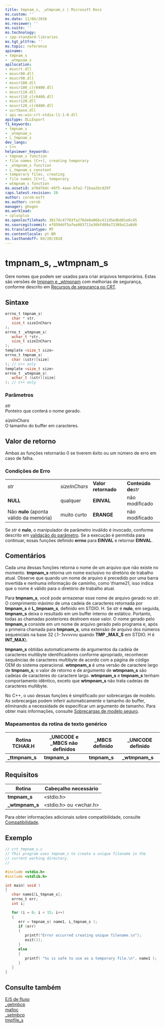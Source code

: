 ```yaml
---
title: tmpnam_s, _wtmpnam_s | Microsoft Docs
ms.custom: ''
ms.date: 11/04/2016
ms.reviewer: ''
ms.suite: ''
ms.technology:
- cpp-standard-libraries
ms.tgt_pltfrm: ''
ms.topic: reference
apiname:
- tmpnam_s
- _wtmpnam_s
apilocation:
- msvcrt.dll
- msvcr80.dll
- msvcr90.dll
- msvcr100.dll
- msvcr100_clr0400.dll
- msvcr110.dll
- msvcr110_clr0400.dll
- msvcr120.dll
- msvcr120_clr0400.dll
- ucrtbase.dll
- api-ms-win-crt-stdio-l1-1-0.dll
apitype: DLLExport
f1_keywords:
- tmpnam_s
- _wtmpnam_s
- L_tmpnam_s
dev_langs:
- C++
helpviewer_keywords:
- tmpnam_s function
- file names [C++], creating temporary
- _wtmpnam_s function
- L_tmpnam_s constant
- temporary files, creating
- file names [C++], temporary
- wtmpnam_s function
ms.assetid: e70d76dc-49f5-4aee-bfa2-f1baa2bcd29f
caps.latest.revision: 20
author: corob-msft
ms.author: corob
manager: ghogen
ms.workload:
- cplusplus
ms.openlocfilehash: 3817dc47703fa278de0a06bc411d5edbd81e6c45
ms.sourcegitcommit: ef859ddf5afea903711e36bfd89a72389a12a8d6
ms.translationtype: MT
ms.contentlocale: pt-BR
ms.lasthandoff: 04/20/2018
---
```

# <a name="tmpnams-wtmpnams"></a>tmpnam_s, _wtmpnam_s

Gere nomes que podem ser usados para criar arquivos temporários. Estas são versões de [tmpnam e _wtmpnam](tempnam-wtempnam-tmpnam-wtmpnam.md) com melhorias de segurança, conforme descrito em [Recursos de segurança no CRT](../../c-runtime-library/security-features-in-the-crt.md).

## <a name="syntax"></a>Sintaxe

```C
errno_t tmpnam_s(
   char * str,
   size_t sizeInChars
);
errno_t _wtmpnam_s(
   wchar_t *str,
   size_t sizeInChars
);
template <size_t size>
errno_t tmpnam_s(
   char (&str)[size]
); // C++ only
template <size_t size>
errno_t _wtmpnam_s(
   wchar_t (&str)[size]
); // C++ only
```

### <a name="parameters"></a>Parâmetros

*str*<br/>
Ponteiro que conterá o nome gerado.

*sizeInChars*<br/>
O tamanho do buffer em caracteres.

## <a name="return-value"></a>Valor de retorno

Ambas as funções retornarão 0 se tiverem êxito ou um número de erro em caso de falha.

### <a name="error-conditions"></a>Condições de Erro

|||||
|-|-|-|-|
|*str*|*sizeInChars*|**Valor retornado**|**Conteúdo de***str* |
|**NULL**|qualquer|**EINVAL**|não modificado|
|Não **nulo** (aponta válido da memória)|muito curto|**ERANGE**|não modificado|

Se *str* é **nulo**, o manipulador de parâmetro inválido é invocado, conforme descrito em [validação do parâmetro](../../c-runtime-library/parameter-validation.md). Se a execução é permitida para continuar, essas funções definido **errno** para **EINVAL** e retornar **EINVAL**.

## <a name="remarks"></a>Comentários

Cada uma dessas funções retorna o nome de um arquivo que não existe no momento. **tmpnam_s** retorna um nome exclusivo no diretório de trabalho atual. Observe que quando um nome de arquivo é precedido por uma barra invertida e nenhuma informação de caminho, como \fname21, isso indica que o nome é válido para o diretório de trabalho atual.

Para **tmpnam_s**, você pode armazenar esse nome de arquivo gerado no *str*. O comprimento máximo de uma cadeia de caracteres retornada por **tmpnam_s** é **L_tmpnam_s**, definido em STDIO. H. Se *str* é **nulo**, em seguida, **tmpnam_s** deixa o resultado em um buffer interno de estático. Portanto, todas as chamadas posteriores destroem esse valor. O nome gerado pelo **tmpnam_s** consiste em um nome de arquivo gerado pelo programa e, após a primeira chamada para **tmpnam_s**, uma extensão de arquivo dos números sequenciais na base 32 (.1-.1vvvvvu quando **TMP _MAX_S** em STDIO. H é **INT_MAX**).

**tmpnam_s** obtidas automaticamente de argumentos da cadeia de caracteres multibyte identificadores conforme apropriado, reconhecer sequências de caracteres multibyte de acordo com a página de código OEM do sistema operacional. **wtmpnam_s** é uma versão de caractere largo de **tmpnam_s**; o valor de retorno e de argumento de **wtmpnam_s** são cadeias de caracteres do caractere largo. **wtmpnam_s** e **tmpnam_s** tenham comportamento idêntico, exceto que **wtmpnam_s** não trata cadeias de caracteres multibyte.

No C++, o uso dessas funções é simplificado por sobrecargas de modelo. As sobrecargas podem inferir automaticamente o tamanho do buffer, eliminando a necessidade de especificar um argumento de tamanho. Para obter mais informações, consulte [Sobrecargas de modelo seguro](../../c-runtime-library/secure-template-overloads.md).

### <a name="generic-text-routine-mappings"></a>Mapeamentos da rotina de texto genérico

|Rotina TCHAR.H|_UNICODE e _MBCS não definidos|_MBCS definido|_UNICODE definido|
|---------------------|------------------------------------|--------------------|-----------------------|
|**_ttmpnam_s**|**tmpnam_s**|**tmpnam_s**|**_wtmpnam_s**|

## <a name="requirements"></a>Requisitos

|Rotina|Cabeçalho necessário|
|-------------|---------------------|
|**tmpnam_s**|\<stdio.h>|
|**_wtmpnam_s**|\<stdio.h> ou \<wchar.h>|

Para obter informações adicionais sobre compatibilidade, consulte [Compatibilidade](../../c-runtime-library/compatibility.md).

## <a name="example"></a>Exemplo

```C
// crt_tmpnam_s.c
// This program uses tmpnam_s to create a unique filename in the
// current working directory.
//

#include <stdio.h>
#include <stdlib.h>

int main( void )
{
   char name1[L_tmpnam_s];
   errno_t err;
   int i;

   for (i = 0; i < 15; i++)
   {
      err = tmpnam_s( name1, L_tmpnam_s );
      if (err)
      {
         printf("Error occurred creating unique filename.\n");
         exit(1);
      }
      else
      {
         printf( "%s is safe to use as a temporary file.\n", name1 );
      }
   }
}
```

## <a name="see-also"></a>Consulte também

[E/S de fluxo](../../c-runtime-library/stream-i-o.md)<br/>
[_getmbcp](getmbcp.md)<br/>
[malloc](malloc.md)<br/>
[_setmbcp](setmbcp.md)<br/>
[tmpfile_s](tmpfile-s.md)<br/>
